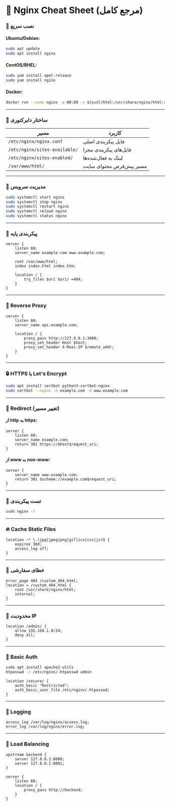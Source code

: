 
# 🧭 Nginx Cheat Sheet (مرجع کامل)

### 🔧 نصب سریع

#### Ubuntu/Debian:
```bash
sudo apt update
sudo apt install nginx
```

#### CentOS/RHEL:
```bash
sudo yum install epel-release
sudo yum install nginx
```

#### Docker:
```bash
docker run --name nginx -p 80:80 -v $(pwd)/html:/usr/share/nginx/html:ro -d nginx
```

---

### 📁 ساختار دایرکتوری

| مسیر | کاربرد |
|------|--------|
| `/etc/nginx/nginx.conf` | فایل پیکربندی اصلی |
| `/etc/nginx/sites-available/` | فایل‌های پیکربندی مجزا |
| `/etc/nginx/sites-enabled/` | لینک به فعال‌شده‌ها |
| `/var/www/html/` | مسیر پیش‌فرض محتوای سایت |

---

### 🔄 مدیریت سرویس

```bash
sudo systemctl start nginx
sudo systemctl stop nginx
sudo systemctl restart nginx
sudo systemctl reload nginx
sudo systemctl status nginx
```

---

### 📜 پیکربندی پایه

```nginx
server {
    listen 80;
    server_name example.com www.example.com;

    root /var/www/html;
    index index.html index.htm;

    location / {
        try_files $uri $uri/ =404;
    }
}
```

---

### 🔀 Reverse Proxy

```nginx
server {
    listen 80;
    server_name api.example.com;

    location / {
        proxy_pass http://127.0.0.1:3000;
        proxy_set_header Host $host;
        proxy_set_header X-Real-IP $remote_addr;
    }
}
```

---

### 🔒 HTTPS با Let's Encrypt

```bash
sudo apt install certbot python3-certbot-nginx
sudo certbot --nginx -d example.com -d www.example.com
```

---

### 🔁 Redirect (تغییر مسیر)

#### از http به https:
```nginx
server {
    listen 80;
    server_name example.com;
    return 301 https://$host$request_uri;
}
```

#### از www به non-www:
```nginx
server {
    server_name www.example.com;
    return 301 $scheme://example.com$request_uri;
}
```

---

### 🧪 تست پیکربندی

```bash
sudo nginx -t
```

---

### 🔥 Cache Static Files

```nginx
location ~* \.(jpg|jpeg|png|gif|ico|css|js)$ {
    expires 30d;
    access_log off;
}
```

---

### 📛 خطای سفارشی

```nginx
error_page 404 /custom_404.html;
location = /custom_404.html {
    root /usr/share/nginx/html;
    internal;
}
```

---

### 🔐 محدودیت IP

```nginx
location /admin/ {
    allow 192.168.1.0/24;
    deny all;
}
```

---

### 🔐 Basic Auth

```bash
sudo apt install apache2-utils
htpasswd -c /etc/nginx/.htpasswd admin
```

```nginx
location /secure/ {
    auth_basic "Restricted";
    auth_basic_user_file /etc/nginx/.htpasswd;
}
```

---

### 📜 Logging

```nginx
access_log /var/log/nginx/access.log;
error_log /var/log/nginx/error.log;
```

---

### 🔁 Load Balancing

```nginx
upstream backend {
    server 127.0.0.1:8000;
    server 127.0.0.1:8001;
}

server {
    listen 80;
    location / {
        proxy_pass http://backend;
    }
}
```
